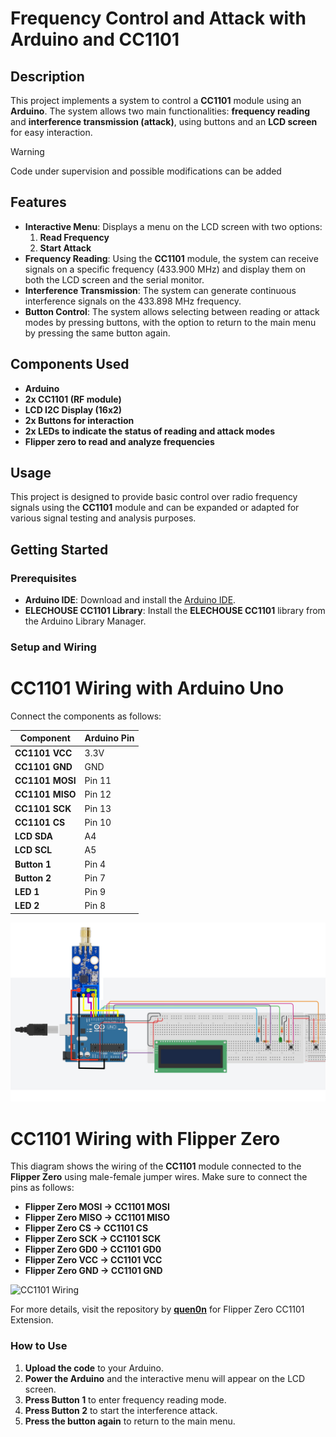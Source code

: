 # Frequency Control and Attack with Arduino and CC1101

## Description
This project implements a system to control a **CC1101** module using an **Arduino**. The system allows two main functionalities: **frequency reading** and **interference transmission (attack)**, using buttons and an **LCD screen** for easy interaction.

>[!WARNING] 
>Code under supervision and possible modifications can be added

## Features
- **Interactive Menu**: Displays a menu on the LCD screen with two options:
  1. **Read Frequency**
  2. **Start Attack**
- **Frequency Reading**: Using the **CC1101** module, the system can receive signals on a specific frequency (433.900 MHz) and display them on both the LCD screen and the serial monitor.
- **Interference Transmission**: The system can generate continuous interference signals on the 433.898 MHz frequency.
- **Button Control**: The system allows selecting between reading or attack modes by pressing buttons, with the option to return to the main menu by pressing the same button again.

## Components Used
- **Arduino**
- **2x CC1101 (RF module)**
- **LCD I2C Display (16x2)**
- **2x Buttons for interaction**
- **2x LEDs to indicate the status of reading and attack modes**
- **Flipper zero to read and analyze frequencies**

## Usage
This project is designed to provide basic control over radio frequency signals using the **CC1101** module and can be expanded or adapted for various signal testing and analysis purposes.

## Getting Started
### Prerequisites
- **Arduino IDE**: Download and install the [Arduino IDE](https://www.arduino.cc/en/software).
- **ELECHOUSE CC1101 Library**: Install the **ELECHOUSE CC1101** library from the Arduino Library Manager.

### Setup and Wiring

# CC1101 Wiring with Arduino Uno

Connect the components as follows:

| **Component**  | **Arduino Pin** |
| -------------- | --------------- |
| **CC1101 VCC** | 3.3V            |
| **CC1101 GND** | GND             |
| **CC1101 MOSI**| Pin 11          |
| **CC1101 MISO**| Pin 12          |
| **CC1101 SCK** | Pin 13          |
| **CC1101 CS**  | Pin 10          |
| **LCD SDA**    | A4              |
| **LCD SCL**    | A5              |
| **Button 1**   | Pin 4           |
| **Button 2**   | Pin 7           |
| **LED 1**      | Pin 9           |
| **LED 2**      | Pin 8           |

![CC1101 Arduino Wiring Diagram](./images/arduino_schema.jpeg)

# CC1101 Wiring with Flipper Zero

This diagram shows the wiring of the **CC1101** module connected to the **Flipper Zero** using male-female jumper wires. Make sure to connect the pins as follows:

- **Flipper Zero MOSI → CC1101 MOSI**
- **Flipper Zero MISO → CC1101 MISO**
- **Flipper Zero CS → CC1101 CS**
- **Flipper Zero SCK → CC1101 SCK**
- **Flipper Zero GD0 → CC1101 GD0**
- **Flipper Zero VCC → CC1101 VCC**
- **Flipper Zero GND → CC1101 GND**

![CC1101 Wiring](https://user-images.githubusercontent.com/10090793/216795803-31a787c6-a19b-4368-8fcb-68438207683b.png)

For more details, visit the repository by [**quen0n**](https://github.com/quen0n/flipperzero-ext-cc1101) for Flipper Zero CC1101 Extension.

### How to Use
1. **Upload the code** to your Arduino.
2. **Power the Arduino** and the interactive menu will appear on the LCD screen.
3. **Press Button 1** to enter frequency reading mode.
4. **Press Button 2** to start the interference attack.
5. **Press the button again** to return to the main menu.


